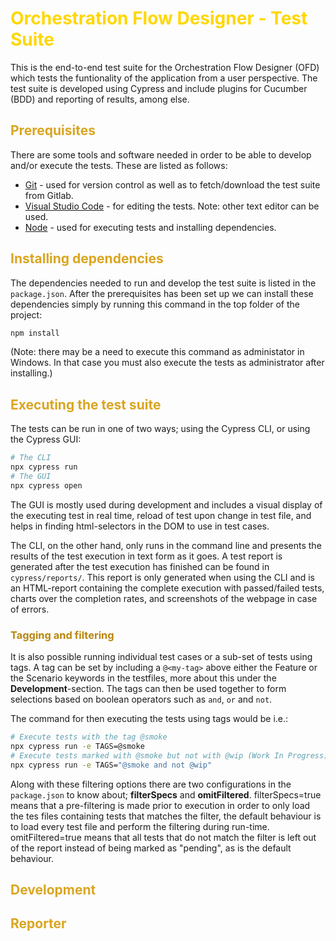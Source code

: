 
# <span style="color:gold">Orchestration Flow Designer - Test Suite</span>


This is the end-to-end test suite for the Orchestration Flow Designer (OFD) which tests the funtionality of the application from a user perspective.
The test suite is developed using Cypress and include plugins for Cucumber (BDD) and reporting of results, among else.

## <span style="color:goldenrod">Prerequisites</span>
There are some tools and software needed in order to be able to develop and/or execute the tests.
These are listed as follows:
* [Git](https://git-scm.com) - used for version control as well as to fetch/download the test suite from Gitlab.
* [Visual Studio Code](https://code.visualstudio.com) - for editing the tests. Note: other text editor can be used.
* [Node](https://nodejs.org/en/download) - used for executing tests and installing dependencies.


## <span style="color:goldenrod">Installing dependencies </span>
The dependencies needed to run and develop the test suite is listed in the `package.json`. After the prerequisites has been set up we can install these dependencies simply by running this command in the top folder of the project: 
```bash
npm install
```
(Note: there may be a need to execute this command as administator in Windows. In that case you must also execute the tests as administrator after installing.)

## <span style="color:goldenrod">Executing the test suite</span>
The tests can be run in one of two ways; using the Cypress CLI, or using the Cypress GUI:
```bash
# The CLI
npx cypress run
# The GUI
npx cypress open 
```
The GUI is mostly used during development and includes a visual display of the executing test in real time, reload of test upon change in test file, and helps in finding html-selectors in the DOM to use in test cases.

The CLI, on the other hand, only runs in the command line and presents the results of the test execution in text form as it goes. A test report is generated after the test execution has finished can be found in `cypress/reports/`. This report is only generated when using the CLI and is an HTML-report containing the complete execution with passed/failed tests, charts over the completion rates, and screenshots of the webpage in case of errors.

### <span style="color:darkgoldenrod">Tagging and filtering</span>
It is also possible running individual test cases or a sub-set of tests using tags. A tag can be set by including a `@<my-tag>` above either the Feature or the Scenario keywords in the testfiles, more about this under the **Development**-section.
The tags can then be used together to form selections based on boolean operators such as `and`, `or` and `not`.

The command for then executing the tests using tags would be i.e.:
```bash
# Execute tests with the tag @smoke
npx cypress run -e TAGS=@smoke
# Execute tests marked with @smoke but not with @wip (Work In Progress)
npx cypress run -e TAGS="@smoke and not @wip"
```

Along with these filtering options there are two configurations in the `package.json` to know about; **filterSpecs** and **omitFiltered**. 
filterSpecs=true means that a pre-filtering is made prior to execution in order to only load the tes files containing tests that matches the filter, the default behaviour is to load every test file and perform the filtering during run-time. omitFiltered=true means that all tests that do not match the filter is left out of the report instead of being marked as "pending", as is the default behaviour.

## <span style="color:goldenrod">Development</span>

## <span style="color:goldenrod">Reporter</span>
